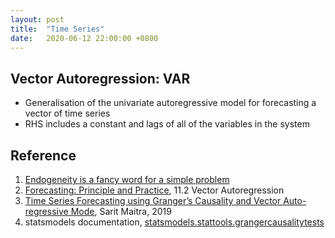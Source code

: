 ```yaml
---
layout: post
title:  "Time Series"
date:   2020-06-12 22:00:00 +0800
---
```

## Vector Autoregression: VAR

- Generalisation of the univariate autoregressive model for forecasting a vector of time series
- RHS includes a constant and lags of all of the variables in the system

## Reference

1. [Endogeneity is a fancy word for a simple problem](http://people.bu.edu/tsimcoe/code/Endog-PDW.pdf)
2. [Forecasting: Principle and Practice](https://otexts.com/fpp2/VAR.html), 11.2 Vector Autoregression
3. [Time Series Forecasting using Granger’s Causality and Vector Auto-regressive Mode](https://towardsdatascience.com/granger-causality-and-vector-auto-regressive-model-for-time-series-forecasting-3226a64889a6), Sarit Maitra, 2019
4. statsmodels documentation, [statsmodels.stattools.grangercausalitytests](https://www.statsmodels.org/stable/generated/statsmodels.tsa.stattools.grangercausalitytests.html)
